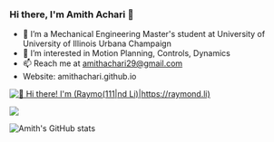### Hi there, I'm Amith Achari 👋
- 🏫 I’m a Mechanical Engineering Master's student at University of University of Illinois Urbana Champaign
- 👀 I’m interested in Motion Planning, Controls, Dynamics
- 📫 Reach me at amithachari29@gmail.com
- Website: amithachari.github.io

[<img src="https://raw.githubusercontent.com/Raymo111/Raymo111/master/intro.gif" alt="👋 Hi there! I'm (Raymo(111|nd Li)|https://raymond.li)" title="👋 Hi there! I'm (Raymo(111|nd Li)|https://raymond.li)"/>](https://raymond.li/)

<a href="https://www.linkedin.com/in/amithachari29/"><img src="https://img.shields.io/badge/LinkedIn-0077B5?style=for-the-badge&logo=linkedin&logoColor=white"></a>

![Amith's GitHub stats](https://github-readme-stats.vercel.app/api?username=amithachari&show_icons=true&theme=radical)
<!--
**amithachari/amithachari** is a ✨ _special_ ✨ repository because its `README.md` (this file) appears on your GitHub profile.
-->
